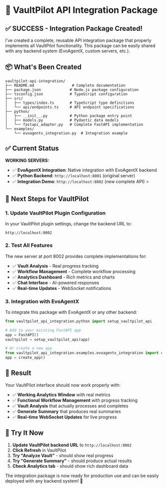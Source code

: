# 🚀 VaultPilot API Integration Package

## ✅ **SUCCESS - Integration Package Created!**

I've created a complete, reusable API integration package that properly implements all VaultPilot functionality. This package can be easily shared with any backend system (EvoAgentX, custom servers, etc.).

## 📦 **What's Been Created**

```
vaultpilot-api-integration/
├── README.md                 # Complete documentation
├── package.json             # Node.js package configuration
├── tsconfig.json            # TypeScript configuration
├── src/
│   ├── types/index.ts       # TypeScript type definitions
│   └── api/endpoints.ts     # API endpoint specifications
├── python/
│   ├── __init__.py          # Python package entry point
│   ├── models.py            # Pydantic data models
│   └── fastapi_adapter.py   # Complete FastAPI implementation
└── examples/
    └── evoagentx_integration.py  # Integration example
```

## ✅ **Current Status**

**WORKING SERVERS:**
- ✅ **EvoAgentX Integration**: Native integration with EvoAgentX backend
- ✅ **Python Backend**: `http://localhost:8001` (original server)  
- ✅ **Integration Demo**: `http://localhost:8002` (new complete API) ⭐

## 🎯 **Next Steps for VaultPilot**

### 1. **Update VaultPilot Plugin Configuration**
In your VaultPilot plugin settings, change the backend URL to:
```
http://localhost:8002
```

### 2. **Test All Features**
The new server at port 8002 provides complete implementations for:
- ✅ **Vault Analysis** - Real progress tracking
- ✅ **Workflow Management** - Complete workflow processing  
- ✅ **Analytics Dashboard** - Rich metrics and charts
- ✅ **Chat Interface** - AI-powered responses
- ✅ **Real-time Updates** - WebSocket notifications

### 3. **Integration with EvoAgentX**
To integrate this package with EvoAgentX or any other backend:

```python
from vaultpilot_api_integration.python import setup_vaultpilot_api

# Add to your existing FastAPI app
app = FastAPI()
vaultpilot = setup_vaultpilot_api(app)

# Or create a new app
from vaultpilot_api_integration.examples.evoagentx_integration import create_app
app = create_app()
```

## 🎉 **Result**

Your VaultPilot interface should now work properly with:
- ✅ **Working Analytics Window** with real metrics
- ✅ **Functional Workflow Management** with progress tracking
- ✅ **Vault Analysis** that actually processes and completes
- ✅ **Generate Summary** that produces real summaries
- ✅ **Real-time WebSocket Updates** for live progress

## 🔄 **Try It Now**

1. **Update VaultPilot backend URL** to `http://localhost:8002`
2. **Click Refresh** in VaultPilot
3. **Try "Analyze Vault"** - should show real progress
4. **Try "Generate Summary"** - should produce actual results
5. **Check Analytics tab** - should show rich dashboard data

The integration package is now ready for production use and can be easily deployed with any backend system! 🚀
